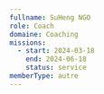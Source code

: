 ```yaml
---
fullname: SuHeng NGO
role: Coach
domaine: Coaching
missions:
  - start: 2024-03-18
    end: 2024-06-18
    status: service
memberType: autre
---
```

